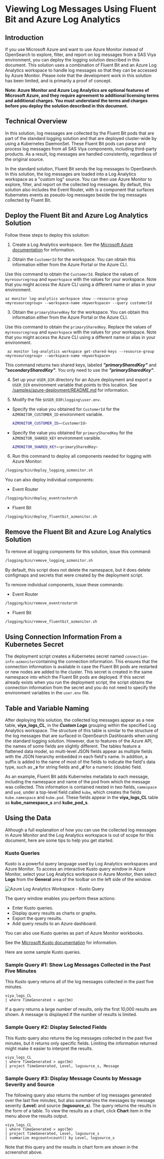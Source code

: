 # Viewing Log Messages Using Fluent Bit and Azure Log Analytics

## Introduction

If you use Microsoft Azure and want to use Azure Monitor *instead* of OpenSearch 
to explore, filter, and report on log messages from a SAS Viya environment, you 
can deploy the logging solution described in this document. This solution uses a 
combination of Fluent Bit and an Azure Log Analytics workspace to handle log 
messages so that they can be accessed by Azure Monitor. Please note that 
the development work in this solution has been limited, and is primarily a 
proof of concept.

**Note: Azure Monitor and Azure Log Analytics are optional features of 
Microsoft Azure, and they require agreement to additional licensing terms and 
additional charges. You must understand the terms and charges before you 
deploy the solution described in this document.**

## Technical Overview

In this solution, log messages are collected by the Fluent Bit
pods that are part of the standard logging solution and that are deployed 
cluster-wide by using a Kubernetes DaemonSet. These Fluent Bit pods can 
parse and process log messages from all SAS Viya components, including 
third-party products. As a result, log messages are handled consistently, 
regardless of the original source. 

In the standard solution, Fluent Bit sends the log messages to OpenSearch. 
In this solution, the log messages are loaded into a Log Analytics workspace 
as a "custom log" source. You can then use Azure Monitor to explore, filter, and 
report on the collected log messages. By default, this solution also includes 
the Event Router, with is a component that surfaces Kubernetes events as 
pseudo-log messages beside the log messages collected by Fluent Bit.

## Deploy the Fluent Bit and Azure Log Analytics Solution

Follow these steps to deploy this solution:

1. Create a Log Analytics workspace. See the [Microsoft Azure documentation](https://docs.microsoft.com/en-us/azure/azure-monitor/learn/quick-create-workspace) for information.

2. Obtain the `CustomerId` for the workspace. You can obtain this information either from the Azure Portal or the Azure CLI.

Use this command to obtain the `CustomerId`. Replace the values of `myresourcegroup` and `myworkspace` with the values for your workspace. Note that you might access the Azure CLI using a different name or alias in your environment.

```
az monitor log-analytics workspace show --resource-group <myresourcegroup> --workspace-name <myworkspace> --query customerId
```
3. Obtain the `primarySharedKey` for the workspace. You can obtain this information either from the Azure Portal or the Azure CLI.

Use this command to obtain the `primarySharedKey`. Replace the values of `myresourcegroup` and `myworkspace` with the values for your workspace. Note that you might access the Azure CLI using a different name or alias in your environment.

```
 az monitor log-analytics workspace get-shared-keys --resource-group <myresourcegroup> --workspace-name <myworkspace>
```

This command returns two shared keys, labeled ***"primarySharedKey"*** and ***"secondarySharedKey"***. You only need to use the ***"primarySharedKey"***.

4. Set up your `USER_DIR` directory for an Azure deployment and export a `USER_DIR` environment variable that points to this location. See [/samples/azure-deployment/README.md](../samples/azure-deployment/README.md) for information.

5. Modify the file `$USER_DIR\logging\user.env`.

  - Specify the value you obtained for `CustomerId` for the `AZMONITOR_CUSTOMER_ID` environment variable.

    ```bash
    AZMONITOR_CUSTOMER_ID=<CustomerId>
    ```
  - Specify the value you obtained for `primarySharedKey` for the `AZMONITOR_SHARED_KEY` environment varaible.

    ```bash
    AZMONITOR_SHARED_KEY=<primarySharedKey>
    ```
6. Run this command to deploy all components needed for logging with Azure Monitor:

```bash
/logging/bin/deploy_logging_azmonitor.sh
```

You can also deploy individual components:
- Event Router
```bash
/logging/bin/deploy_eventroutersh
```
- Fluent Bit
```bash
/logging/bin/deploy_fluentbit_azmonitor.sh
```

## Remove the Fluent Bit and Azure Log Analytics Solution

To remove all logging components for this solution, issue this command:
```bash
/logging/bin/remove_logging_azmonitor.sh
```
By default, this script does not delete the namespace, but it does delete configmaps and secrets that were created by the deployment script.

To remove individual components, issue these commands:
- Event Router
```bash
/logging/bin/remove_eventroutersh
```
- Fluent Bit
```bash
/logging/bin/remove_fluentbit_azmonitor.sh
```

## Using Connection Information From a Kubernetes Secret

The deployment script creates a Kubernetes secret named `connection-info-azmonitor`containing the connection information. 
This ensures that the connection information is available in case the Fluent Bit pods are
restarted or new nodes are added to the cluster. This secret is created
in the same namespace into which the Fluent Bit pods are deployed.  If this secret already exists
when you run the deployment script, the script obtains the connection information from the secret and you do not need to specify  the environment variables in the `user.env` file.

## Table and Variable Naming

After deploying this solution, the collected log messages appear as
a new table, **viya_logs_CL**, in the ***Custom Logs*** grouping within the
specified Log Analytics workspace.  The structure of this table is similar
to the structure of the log messages that are surfaced in OpenSearch Dashboards when using the 
standard logging solution. However, due to features of the Azure
API, the names of some fields are slightly different. The tables feature
a flattened data model, so multi-level JSON fields appear as multiple
fields with the JSON hierarchy embedded in each field's name.  In addition, a 
suffix is added to the name of most of the fields to indicate the field's data type,
such as ***_s*** for string fields and ***_d*** for a numeric (double) field.

As an example, Fluent Bit adds Kubernetes metadata to each message, including
the namespace and name of the pod from which the message was collected.  This
information is contained nested in two fields, `namespace` and `pod`, under a top-level field
called `kube`, which creates the fields `kube.namespace` and `kube.pod`.  These fields
appear in the **viya_logs_CL** table as **kube_namespace_s** and **kube_pod_s**.

## Using the Data

Although a full explanation of how you can use the collected log messages in 
Azure Monitor and the Log Analytics workspace is out of scope for this document, 
here are some tips to help you get started.

###  Kusto Queries
Kusto is a powerful query language used by Log Analytics workspaces
and Azure Monitor. To access an interactive Kusto query window in Azure Monitor, 
select your Log Analytics workspace in Azure Monitor, then select **Logs** from 
the **General** area of the toolbar on the left side of the window. 

![Azure Log Analytics Workspace - Kusto Query](../img/screenshot-kustoquery-chart.png)

The query window enables you perform these actions:
  - Enter Kusto queries.
  - Display query results as charts or graphs.
  - Export the query results.
  - Add query results to an Azure dashboard. 

You can also use Kusto queries as part of Azure Monitor workbooks.

See the [Microsoft Kusto documentation](https://docs.microsoft.com/en-us/azure/data-explorer/kusto/concepts) for information.

Here are some sample Kusto queries.

### Sample Query #1: Show Log Messages Collected in the Past Five Minutes
This Kusto query returns all of the log messages collected in the past
five minutes.
```
viya_logs_CL 
| where TimeGenerated > ago(5m)
```
If a query returns a large number of results, only the first
10,000 results are shown. A message is displayed if the number of results is limited.

### Sample Query #2: Display Selected Fields
This Kusto query also returns the log messages collected in the past five minutes, but it 
returns only specific fields. Limiting the information returned might make it easier 
to interpret the results.
```
viya_logs_CL
| where TimeGenerated > ago(5m)
| project TimeGenerated, Level, logsource_s, Message
```
### Sample Query #3: Display Message Counts by Message Severity and Source
The following query also returns the number of log messages generated over the last
five minutes, but also summarizes the messages by message severity (**Level**) and source (**logsource_s**).
The query returns the results in the form of a table. To view the results as 
a chart, click **Chart** item in the menu above the results output.  
```
viya_logs_CL
| where TimeGenerated > ago(5m)
| project TimeGenerated, Level, logsource_s
| summarize msgcount=count() by Level, logsource_s
```
Note that this query and the results in chart form are shown in the screenshot above.
